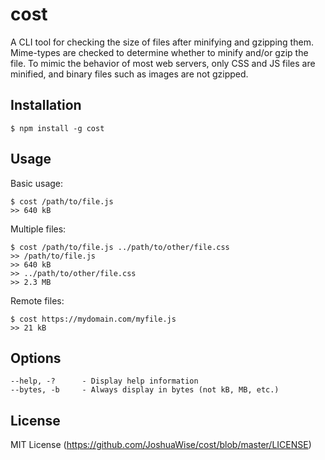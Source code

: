 # cost
A CLI tool for checking the size of files after minifying and gzipping them. Mime-types are checked to determine whether to minify and/or gzip the file. To mimic the behavior of most web servers, only CSS and JS files are minified, and binary files such as images are not gzipped.

## Installation
```
$ npm install -g cost
```

## Usage
Basic usage:
```
$ cost /path/to/file.js
>> 640 kB
```

Multiple files:
```
$ cost /path/to/file.js ../path/to/other/file.css
>> /path/to/file.js
>> 640 kB
>> ../path/to/other/file.css
>> 2.3 MB
```

Remote files:
```
$ cost https://mydomain.com/myfile.js
>> 21 kB
```

## Options
```
--help, -?		- Display help information
--bytes, -b		- Always display in bytes (not kB, MB, etc.)
```

## License
MIT License (https://github.com/JoshuaWise/cost/blob/master/LICENSE)